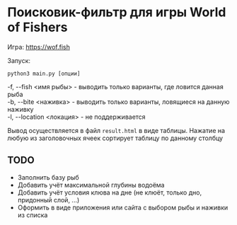 # Поисковик-фильтр для игры World of Fishers

Игра: <https://wof.fish>

Запуск:

```python3 main.py [опции]```

-f, --fish <имя рыбы> - выводить только варианты, где ловится данная рыба \
-b, --bite <наживка> - выводить только варианты, ловящиеся на данную наживку \
-l, --location <локация> - не поддерживается

Вывод осуществляется в файл `result.html` в виде таблицы. Нажатие на любую из заголовочных ячеек сортирует таблицу по данному столбцу

## TODO

- Заполнить базу рыб
- Добавить учёт максимальной глубины водоёма
- Добавить учёт условия клюва на дне (не клюёт, только дно, придонный слой, ...)
- Оформить в виде приложения или сайта с выбором рыбы и наживки из списка
